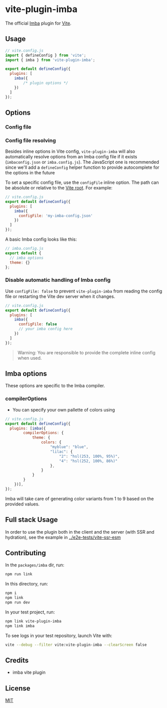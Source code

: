 # vite-plugin-imba

The official [Imba](https://imba.io) plugin for [Vite](https://vitejs.dev).

## Usage

```js
// vite.config.js
import { defineConfig } from 'vite';
import { imba } from 'vite-plugin-imba';

export default defineConfig({
  plugins: [
    imba({
		/* plugin options */
	})
  ]
});
```
## Options

### Config file

### Config file resolving

Besides inline options in Vite config, `vite-plugin-imba` will also automatically resolve options from an Imba config file if it exists (`imbaconfig.json` or `imba.config.js`). The JavaScript one is recommended since we'll add a `defineConfig` helper function to provide autocomplete for the options in the future

To set a specific config file, use the `configFile` inline option. The path can be absolute or relative to the [Vite root](https://vitejs.dev/config/#root). For example:

```js
// vite.config.js
export default defineConfig({
  plugins: [
    imba({
      configFile: 'my-imba-config.json'
    })
  ]
});
```

A basic Imba config looks like this:

```js
// imba.config.js
export default {
  // imba options
  theme: {}
};
```

### Disable automatic handling of Imba config

Use `configFile: false` to prevent `vite-plugin-imba` from reading the config file or restarting the Vite dev server when it changes.

```js
// vite.config.js
export default defineConfig({
  plugins: [
    imba({
      configFile: false
      // your imba config here
    })
  ]
});
```

> Warning:
> You are responsible to provide the complete inline config when used.

## Imba options

These options are specific to the Imba compiler.

### compilerOptions

- You can specify your own pallette of colors using

```js
// vite.config.js
export default defineConfig({
  plugins: [imba({
		compilerOptions: {
			theme: {
				colors: {
					"myblue": "blue",
					"lilac": {
						"2": "hsl(253, 100%, 95%)",
						"4": "hsl(252, 100%, 86%)"
					},
				}
			}
		}
	})],
});
```
Imba will take care of generating color variants from 1 to 9 based on the provided values.

## Full stack Usage

In order to use the plugin both in the client and the server (with SSR and hydration), see the example in [../e2e-tests/vite-ssr-esm](../e2e-tests/vite-ssr-esm/)

## Contributing

In the `packages/imba` dir, run:

```sh
npm run link
```

In this directory, run:

```sh
npm i
npm link
npm run dev
```

In your test project, run:

```sh
npm link vite-plugin-imba
npm link imba
```

To see logs in your test repository, launch Vite with:

```sh
vite --debug --filter vite:vite-plugin-imba --clearScreen false
```

## Credits

- imba vite plugin

## License

[MIT](./LICENSE)
